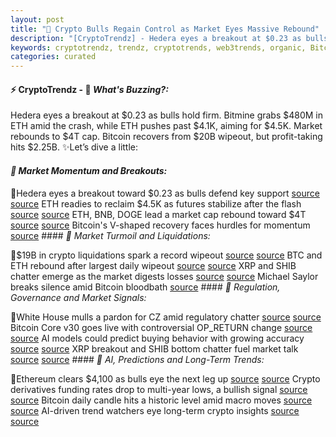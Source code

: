 ```yaml
---
layout: post
title: "🌅 Crypto Bulls Regain Control as Market Eyes Massive Rebound"
description: "[CryptoTrendz] - Hedera eyes a breakout at $0.23 as bulls hold firm. Bitmine grabs $480M in ETH amid the crash, while ETH pushes past $4.1K, aiming for $4.5K. Market rebounds to $4T cap. Bitcoin recovers from $20B wipeout, but profit-taking hits $2.25B."
keywords: cryptotrendz, trendz, cryptotrends, web3trends, organic, Bitcoin, Dogecoin, CEO, Crypto, Analyst, Ethereum, AI, Market, Binance, DOGE, XRP
categories: curated
---
```


#### ⚡ CryptoTrendz - 📌 *What's Buzzing?:*

Hedera eyes a breakout at $0.23 as bulls hold firm. Bitmine grabs $480M in ETH amid the crash, while ETH pushes past $4.1K, aiming for $4.5K. Market rebounds to $4T cap. Bitcoin recovers from $20B wipeout, but profit-taking hits $2.25B. ✨Let’s dive a little:


#### *🔖  Market Momentum and Breakouts:*  

🔹Hedera eyes a breakout toward $0.23 as bulls defend key support [source](https://s.avyag.com/o39v) [source](https://s.avyag.com/2f9k) ETH readies to reclaim $4.5K as futures stabilize after the flash [source](https://s.avyag.com/2f9k) [source](https://s.avyag.com/08fa) ETH, BNB, DOGE lead a market cap rebound toward $4T [source](https://s.avyag.com/ea5x) [source](https://s.avyag.com/o6gq) Bitcoin's V-shaped recovery faces hurdles for momentum [source](https://s.avyag.com/iarg) #### *🔖  Market Turmoil and Liquidations:*  

🔹$19B in crypto liquidations spark a record wipeout [source](https://s.avyag.com/wn1x) [source](https://s.avyag.com/c6vr) BTC and ETH rebound after largest daily wipeout [source](https://s.avyag.com/o6gq) [source](https://s.avyag.com/4omw) XRP and SHIB chatter emerge as the market digests losses [source](https://s.avyag.com/sjjh) [source](https://s.avyag.com/d9qr) Michael Saylor breaks silence amid Bitcoin bloodbath [source](https://s.avyag.com/hqsu) #### *🔖  Regulation, Governance and Market Signals:*  

🔹White House mulls a pardon for CZ amid regulatory chatter [source](https://s.avyag.com/96ow) [source](https://s.avyag.com/eovp) Bitcoin Core v30 goes live with controversial OP_RETURN change [source](https://s.avyag.com/eovp) [source](https://s.avyag.com/iarg) AI models could predict buying behavior with growing accuracy [source](https://s.avyag.com/fohg) [source](https://s.avyag.com/o39v) XRP breakout and SHIB bottom chatter fuel market talk [source](https://s.avyag.com/sjjh) [source](https://s.avyag.com/8yk4) #### *🔖  AI, Predictions and Long-Term Trends:*  

🔹Ethereum clears $4,100 as bulls eye the next leg up [source](https://s.avyag.com/08fa) [source](https://s.avyag.com/ea5x) Crypto derivatives funding rates drop to multi-year lows, a bullish signal [source](https://s.avyag.com/0eiz) [source](https://s.avyag.com/sjjh) Bitcoin daily candle hits a historic level amid macro moves [source](https://s.avyag.com/4omw) [source](https://s.avyag.com/iarg) AI-driven trend watchers eye long-term crypto insights [source](https://s.avyag.com/fohg) [source](https://s.avyag.com/ea5x)